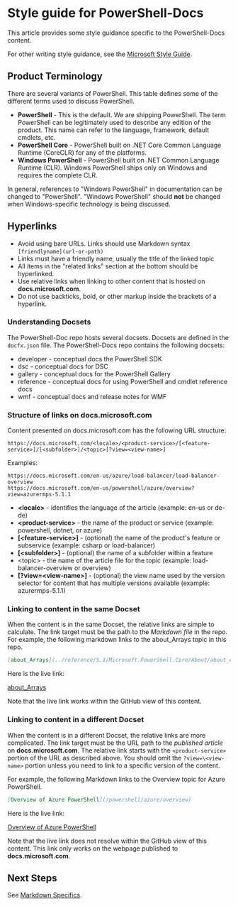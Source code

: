 # Style guide for PowerShell-Docs

This article provides some style guidance specific to the PowerShell-Docs content.

For other writing style guidance, see the [Microsoft Style Guide](https://docs.microsoft.com/style-guide/welcome/).

## Product Terminology

There are several variants of PowerShell.
This table defines some of the different terms used to discuss PowerShell.

- **PowerShell** - This is the default. We are shipping PowerShell. The term PowerShell can be
  legitimately used to describe any edition of the product. This name can refer to the language,
  framework, default cmdlets, etc.
- **PowerShell Core** - PowerShell built on .NET Core Common Language Runtime (CoreCLR) for any of
  the platforms.
- **Windows PowerShell** - PowerShell built on .NET Common Language Runtime (CLR). Windows
  PowerShell ships only on Windows and requires the complete CLR.

In general, references to "Windows PowerShell" in documentation can be changed to "PowerShell".
"Windows PowerShell" should **not** be changed when Windows-specific technology is being discussed.

## Hyperlinks

- Avoid using bare URLs. Links should use Markdown syntax `[friendlyname](url-or-path)`
- Links must have a friendly name, usually the title of the linked topic
- All items in the "related links" section at the bottom should be hyperlinked.
- Use relative links when linking to other content that is hosted on **docs.microsoft.com**.
- Do not use backticks, bold, or other markup inside the brackets of a hyperlink.

### Understanding Docsets

The PowerShell-Doc repo hosts several docsets. Docsets are defined in the `docfx.json` file. The
PowerShell-Docs repo contains the following docsets:

- developer - conceptual docs the PowerShell SDK
- dsc - conceptual docs for DSC
- gallery - conceptual docs for the PowerShell Gallery
- reference - conceptual docs for using PowerShell and cmdlet reference docs
- wmf - conceptual docs and release notes for WMF

### Structure of links on docs.microsoft.com

Content presented on docs.microsoft.com has the following URL structure:

```
https://docs.microsoft.com/<locale>/<product-service>/[<feature-service>]/[<subfolder>]/<topic>[?view=<view-name>]
```

Examples:

```
https://docs.microsoft.com/en-us/azure/load-balancer/load-balancer-overview
https://docs.microsoft.com/en-us/powershell/azure/overview?view=azurermps-5.1.1
```

- **\<locale>** - identifies the language of the article (example: en-us or de-de)
- **\<product-service>** - the name of the product or service (example: powershell, dotnet, or
  azure)
- **[\<feature-service>]** - (optional) the name of the product's feature or subservice (example:
  csharp or load-balancer)
- **[\<subfolder>]** - (optional) the name of a subfolder within a feature
- \<topic> - the name of the article file for the topic (example: load-balancer-overview or
  overview)
- **[?view=\<view-name>]** - (optional) the view name used by the version selector for content that
  has multiple versions available (example: azurermps-5.1.1)

### Linking to content in the same Docset

When the content is in the same Docset, the relative links are simple to calculate. The link target
must be the path to the _Markdown file_ in the repo. For example, the following markdown links to
the about_Arrays topic in this repo.

```Markdown
[about_Arrays](../reference/5.1/Microsoft.PowerShell.Core/About/about_Arrays.md)
```

Here is the live link:

[about_Arrays](../reference/5.1/Microsoft.PowerShell.Core/About/about_Arrays.md)

Note that the live link works within the GitHub view of this content.

### Linking to content in a different Docset

When the content is in a different Docset, the relative links are more complicated. The link target
must be the URL path to the _published article_ on **docs.microsoft.com**. The relative link starts
with the `<product-service>` portion of the URL as described above. You should omit the
`?view=\<view-name>` portion unless you need to link to a specific version of the content.

For example, the following Markdown links to the Overview topic for Azure PowerShell.

```Markdown
[Overview of Azure PowerShell](/powershell/azure/overview)
```

Here is the live link:

[Overview of Azure PowerShell](/powershell/azure/overview)

Note that the live link does not resolve within the GitHub view of this content.
This link only works on the webpage published to **docs.microsoft.com**.

## Next Steps

See [Markdown Specifics](4-MARKDOWN-SPECIFICS.md).
